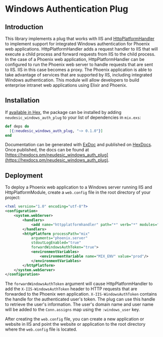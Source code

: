 # Windows Authentication Plug

## Introduction

This library implements a plug that works with IIS and
[HttpPlatformHandler](https://www.iis.net/downloads/microsoft/httpplatformhandler)
to implement support for integrated Windows authentication for Phoenix
web applications. HttpPlatformHandler adds a request handler to IIS
that will execute a child process and forward requests from IIS to the
child process. In the case of a Phoenix web application,
HttpPlatformHandler can be configured to run the Phoenix web server to
handle requests that are sent to IIS. IIS in this case becomes a proxy.
The Phoenix application is able to take advantage of services that are
supported by IIS, including integrated Windows authentication. This
module will allow developers to build enterprise intranet web
applications using Elixir and Phoenix.

## Installation

If [available in Hex](https://hex.pm/docs/publish), the package can be installed
by adding `neudesic_windows_auth_plug` to your list of dependencies in `mix.exs`:

```elixir
def deps do
  [{:neudesic_windows_auth_plug, "~> 0.1.0"}]
end
```

Documentation can be generated with [ExDoc](https://github.com/elixir-lang/ex_doc)
and published on [HexDocs](https://hexdocs.pm). Once published, the docs can
be found at [https://hexdocs.pm/neudesic_windows_auth_plug](https://hexdocs.pm/neudesic_windows_auth_plug).

## Deployment

To deploy a Phoenix web application to a Windows server running IIS and
HttpPlatformModule, create a `web.config` file in the root directory of
your project:

```xml
<?xml version="1.0" encoding="utf-8"?>
<configuration>
    <system.webServer>
        <handlers>
            <add name="httpplatformhandler" path="*" verb="*" modules="httpPlatformHandler" resourceType="Unspecified"/>
        </handlers>
        <httpPlatform processPath="mix"
            arguments="phoenix.server"
            stdoutLogEnabled="true"
            forwardWindowsAuthToken="true">
            <environmentVariables>
                <environmentVariable name="MIX_ENV" value="prod"/>
            </environmentVariables>
        </httpPlatform>
    </system.webServer>
</configuration>
```

The `forwardWindowsAuthToken` argument will cause HttpPlatformHandler
to add the `X-IIS-WindowsAuthToken` header to HTTP requests that are
forwarded to the Phoenix wen application. `X-IIS-WindowsAuthToken`
contains the handle for the authenticated user's token. The plug can
use this handle to retrieve the user's information. The user's domain
name and user name will be added to the `Conn.assigns` map using the
`:windows_user` key.

After creating the `web.config` file, you can create a new application
or website in IIS and point the website or application to the root
directory where the `web.config` file is located.
